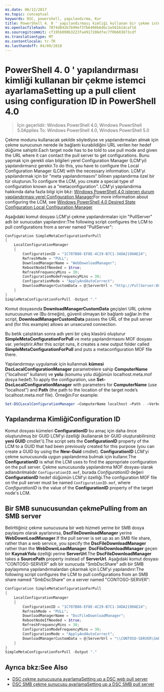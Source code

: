 ```yaml
---
ms.date: 06/12/2017
ms.topic: conceptual
keywords: DSC, powershell, yapılandırma, Kur
title: PowerShell 4. 0 ' yapılandırması kimliği kullanan bir çekme istemci ayarlama
ms.openlocfilehash: 7074d842b7b99ef3fb6498b6dbc1e561b14caf16
ms.sourcegitcommit: cf195b090b3223fa4917206dfec7f0b603873cdf
ms.translationtype: MT
ms.contentlocale: tr-TR
ms.lasthandoff: 04/09/2018
---
```

# <a name="setting-up-a-pull-client-using-configuration-id-in-powershell-40"></a><span data-ttu-id="ffdba-103">PowerShell 4. 0 ' yapılandırması kimliği kullanan bir çekme istemci ayarlama</span><span class="sxs-lookup"><span data-stu-id="ffdba-103">Setting up a pull client using configuration ID in PowerShell 4.0</span></span>

><span data-ttu-id="ffdba-104">İçin geçerlidir: Windows PowerShell 4.0, Windows PowerShell 5.0</span><span class="sxs-lookup"><span data-stu-id="ffdba-104">Applies To: Windows PowerShell 4.0, Windows PowerShell 5.0</span></span>

<span data-ttu-id="ffdba-105">Çekme modunu kullanacak şekilde söylediyse ve yapılandırmaları almak için çekme sunucunun nerede ile bağlantı kurabildiğini URL verilen her hedef düğüme sahiptir.</span><span class="sxs-lookup"><span data-stu-id="ffdba-105">Each target node has to be told to use pull mode and given the URL where it can contact the pull server to get configurations.</span></span> <span data-ttu-id="ffdba-106">Bunu yapmak için gerekli olan bilgileri yerel Configuration Manager (LCM'yi) yapılandırmanız gerekir.</span><span class="sxs-lookup"><span data-stu-id="ffdba-106">To do this, you have to configure the Local Configuration Manager (LCM) with the necessary information.</span></span> <span data-ttu-id="ffdba-107">LCM'yi yapılandırmak için bir "meta yapılandırmasını" bilinen yapılandırma özel bir tür oluşturun.</span><span class="sxs-lookup"><span data-stu-id="ffdba-107">To configure the LCM, you create a special type of configuration known as a "metaconfiguration".</span></span> <span data-ttu-id="ffdba-108">LCM'yi yapılandırma hakkında daha fazla bilgi için bkz: [Windows PowerShell 4.0 istenen durum yapılandırması yerel Configuration Manager](metaConfig4.md)</span><span class="sxs-lookup"><span data-stu-id="ffdba-108">For more information about configuring the LCM, see [Windows PowerShell 4.0 Desired State Configuration Local Configuration Manager](metaConfig4.md)</span></span>

<span data-ttu-id="ffdba-109">Aşağıdaki komut dosyası LCM'yi çekme yapılandırmaları için "PullServer" adlı bir sunucudan yapılandırır:</span><span class="sxs-lookup"><span data-stu-id="ffdba-109">The following script configures the LCM to pull configurations from a server named "PullServer":</span></span>

```powershell
Configuration SimpleMetaConfigurationForPull
{
    LocalConfigurationManager
    {
        ConfigurationID = "1C707B86-EF8E-4C29-B7C1-34DA2190AE24";
        RefreshMode = "PULL";
        DownloadManagerName = "WebDownloadManager";
        RebootNodeIfNeeded = $true;
        RefreshFrequencyMins = 30;
        ConfigurationModeFrequencyMins = 30;
        ConfigurationMode = "ApplyAndAutoCorrect";
        DownloadManagerCustomData = @{ServerUrl = "http://PullServer:8080/PSDSCPullServer/PSDSCPullServer.svc"; AllowUnsecureConnection = “TRUE”}
    }
}
SimpleMetaConfigurationForPull -Output "."
```

<span data-ttu-id="ffdba-110">Komut dosyasında **DownloadManagerCustomData** geçişleri URL çekme sunucusunun ve (Bu örneğin), güvenli olmayan bir bağlantı sağlar.</span><span class="sxs-lookup"><span data-stu-id="ffdba-110">In the script, **DownloadManagerCustomData** passes the URL of the pull server and (for this example) allows an unsecured connection.</span></span>

<span data-ttu-id="ffdba-111">Bu betik çalıştıktan sonra adlı yeni bir çıkış klasörü oluşturur **SimpleMetaConfigurationForPull** ve meta yapılandırmasını MOF dosyası var. yerleştirir.</span><span class="sxs-lookup"><span data-stu-id="ffdba-111">After this script runs, it creates a new output folder called **SimpleMetaConfigurationForPull** and puts a metaconfiguration MOF file there.</span></span>

<span data-ttu-id="ffdba-112">Yapılandırmayı uygulamak için kullanmak **kümesi DscLocalConfigurationManager** parametrelere sahip **ComputerName** ("localhost" kullanın) ve **yolu** (konumu yolu düğümün localhost.meta.mof dosya hedef).</span><span class="sxs-lookup"><span data-stu-id="ffdba-112">To apply the configuration, use **Set-DscLocalConfigurationManager** with parameters for **ComputerName** (use “localhost”) and **Path** (the path to the location of the target node’s localhost.meta.mof file).</span></span> <span data-ttu-id="ffdba-113">Örneğin:</span><span class="sxs-lookup"><span data-stu-id="ffdba-113">For example:</span></span>
```powershell
Set-DSCLocalConfigurationManager –ComputerName localhost –Path . –Verbose.
```

## <a name="configuration-id"></a><span data-ttu-id="ffdba-114">Yapılandırma Kimliği</span><span class="sxs-lookup"><span data-stu-id="ffdba-114">Configuration ID</span></span>
<span data-ttu-id="ffdba-115">Komut dosyası kümeleri **ConfigurationID** bu amaç için daha önce oluşturulmuş bir GUID LCM'yi özelliği (kullanarak bir GUID oluşturabilirsiniz **yeni GUID** cmdlet'i).</span><span class="sxs-lookup"><span data-stu-id="ffdba-115">The script sets the **ConfigurationID** property of the LCM to a GUID that had been previously created for this purpose (you can create a GUID by using the **New-Guid** cmdlet).</span></span> <span data-ttu-id="ffdba-116">**ConfigurationID** LCM'yi çekme sunucusunda uygun yapılandırma bulmak için kullanır.</span><span class="sxs-lookup"><span data-stu-id="ffdba-116">The **ConfigurationID** is what the LCM uses to find the appropriate configuration on the pull server.</span></span> <span data-ttu-id="ffdba-117">Çekme sunucusunda yapılandırma MOF dosyası olarak adlandırılmalıdır `ConfigurationID.mof`, burada *ConfigurationID* değeri **ConfigurationID** hedef düğümün LCM'yi özelliği.</span><span class="sxs-lookup"><span data-stu-id="ffdba-117">The configuration MOF file on the pull server must be named `ConfigurationID.mof`, where *ConfigurationID* is the value of the **ConfigurationID** property of the target node's LCM.</span></span>

## <a name="pulling-from-an-smb-server"></a><span data-ttu-id="ffdba-118">Bir SMB sunucusundan çekme</span><span class="sxs-lookup"><span data-stu-id="ffdba-118">Pulling from an SMB server</span></span>

<span data-ttu-id="ffdba-119">Belirttiğiniz çekme sunucusuna bir web hizmeti yerine bir SMB dosya paylaşımı olarak ayarlanırsa, **DscFileDownloadManager** yerine **WebDownLoadManager**.</span><span class="sxs-lookup"><span data-stu-id="ffdba-119">If the pull server is set up as an SMB file share, rather than a web service, you specify the **DscFileDownloadManager** rather than the **WebDownLoadManager**.</span></span>
<span data-ttu-id="ffdba-120">**DscFileDownloadManager** geçen bir **KaynakYolu** özelliği yerine **ServerUrl**.</span><span class="sxs-lookup"><span data-stu-id="ffdba-120">The **DscFileDownloadManager** takes a **SourcePath** property instead of **ServerUrl**.</span></span> <span data-ttu-id="ffdba-121">Aşağıdaki komut dosyası "CONTOSO-SERVER" adlı bir sunucuda "SmbDscShare" adlı bir SMB paylaşımına yapılandırmalardan çıkarmak için LCM'yi yapılandırır:</span><span class="sxs-lookup"><span data-stu-id="ffdba-121">The following script configures the LCM to pull configurations from an SMB share named "SmbDscShare" on a server named "CONTOSO-SERVER":</span></span>

```powershell
Configuration SimpleMetaConfigurationForPull
{
    LocalConfigurationManager
    {
        ConfigurationID = "1C707B86-EF8E-4C29-B7C1-34DA2190AE24";
        RefreshMode = "PULL";
        DownloadManagerName = "DscFileDownloadManager";
        RebootNodeIfNeeded = $true;
        RefreshFrequencyMins = 30;
        ConfigurationModeFrequencyMins = 30;
        ConfigurationMode = "ApplyAndAutoCorrect";
        DownloadManagerCustomData = @{ServerUrl = "\\CONTOSO-SERVER\SmbDscShare"}
    }
}
SimpleMetaConfigurationForPull -Output "."
```

## <a name="see-also"></a><span data-ttu-id="ffdba-122">Ayrıca bkz:</span><span class="sxs-lookup"><span data-stu-id="ffdba-122">See Also</span></span>

- [<span data-ttu-id="ffdba-123">DSC çekme sunucusuna ayarlama</span><span class="sxs-lookup"><span data-stu-id="ffdba-123">Setting up a DSC web pull server</span></span>](pullServer.md)
- [<span data-ttu-id="ffdba-124">DSC SMB çekme sunucusu ayarlama</span><span class="sxs-lookup"><span data-stu-id="ffdba-124">Setting up a DSC SMB pull server</span></span>](pullServerSMB.md)